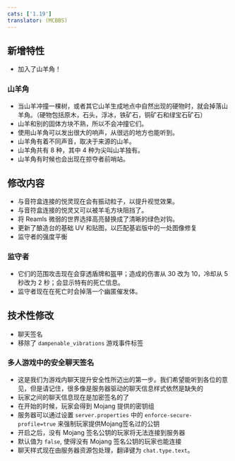 ```yaml
---
cats: ['1.19']
translator: (MCBBS)
---
```

## 新增特性
* 加入了山羊角！

### 山羊角
* 当山羊冲撞一棵树，或者其它山羊生成地点中自然出现的硬物时，就会掉落山羊角。（硬物包括原木，石头，浮冰，铁矿石，铜矿石和绿宝石矿石）
* 山羊和别的固体方块不熟，所以不会冲撞它们。
* 使用山羊角可以发出很大的响声，从很远的地方也能听到。
* 山羊角有着不同声音，取决于来源的山羊。
* 山羊角共有 8 种，其中 4 种为尖叫山羊独有。
* 山羊角有时候也会出现在掠夺者前哨站。

## 修改内容
* 与音符盒连接的悦灵现在会有振动粒子，以提升视觉效果。
* 与音符盒连接的悦灵又可以被羊毛方块阻挡了。
* 将 Reamls 微弱的世界选择高亮替换成了清晰的绿色对钩。
* 更新了酿造台的基础 UV 和贴图，以匹配基岩版中的一处图像修复
* 监守者的强度平衡

### 监守者
* 它们的范围攻击现在会穿透盾牌和盔甲；造成的伤害从 30 改为 10，冷却从 5 秒改为 2 秒；会显示特有的死亡信息。
* 监守者现在在死亡时会掉落一个幽匿催发体。

## 技术性修改
* 聊天签名
* 移除了 `dampenable_vibrations` 游戏事件标签

### 多人游戏中的安全聊天签名
* 这是我们为游戏内聊天提升安全性所迈出的第一步。我们希望能听到各位的意见，但是请记住，很多像是服务器驱动的聊天信息样式依然是缺失的
* 玩家之间的聊天信息现在是加密签名的了
* 在开始的时候，玩家会得到 Mojang 提供的密钥组
* 服务器可以通过设置 `server.properties` 中的 `enforce-secure-profile=true` 来强制玩家提供Mojang签名过的公钥
* 开启之后，没有 Mojang 签名公钥的玩家将无法连接到服务器
* 默认值为 `false`, 使得没有 Mojang 签名公钥的玩家也能连接
* 聊天样式现在由服务器资源包处理，翻译键为 `chat.type.text`。
